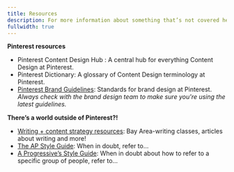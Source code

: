 ```yaml
---
title: Resources
description: For more information about something that’s not covered here, reach out to contentdesign (at) pinterest (dot) com
fullwidth: true
---
```


**Pinterest resources**
- <PrivateLink display="inlineBlock" href="http://pinch.pinadmin.com/Pinterest Content Design Hub">Pinterest Content Design Hub</PrivateLink> : A central hub for everything Content Design at Pinterest. 
- <PrivateLink display="inlineBlock" href="http://pinch.pinadmin.com/Pinterest Dictionary">Pinterest Dictionary</PrivateLink>: A glossary of Content Design terminology at Pinterest. 
- [Pinterest Brand Guidelines](https://brand.pinterest.com/): Standards for brand design at Pinterest. *Always check with the brand design team to make sure you're using the latest guidelines.*

**There’s a world outside of Pinterest?!**
- [Writing + content strategy resources](https://docs.google.com/document/d/1KIpmqk6peL8C-qAbFcEKBlwCZz3fhRntAJDK7mtsJik/edit): Bay Area-writing classes, articles about writing and more!
- [The AP Style Guide](https://owl.purdue.edu/owl/subject_specific_writing/journalism_and_journalistic_writing/ap_style.html): When in doubt, refer to…
- [A Progressive’s Style Guide](https://s3.amazonaws.com/s3.sumofus.org/images/SUMOFUS_PROGRESSIVE-STYLEGUIDE.pdf): When in doubt about how to refer to a specific group of people, refer to…
